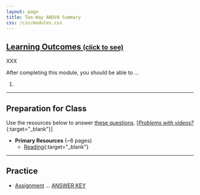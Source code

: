 ```yaml
---
layout: page
title: Two-Way ANOVA Summary
css: /css/modules.css
---
```


<div class="panel-group-ILOs">
  <div class="panel panel-default">
    <div class="panel-heading">
      <h2 class="panel-title">
        <a data-toggle="collapse" href="#ILOs">Learning Outcomes <small>(click to see)</small></a>
      </h2>
    </div>
    <div id="ILOs" class="panel-collapse collapse">
      <div class="panel-body">
XXX
<p>After completing this module, you should be able to ...</p>

<ol>
  <li></li>
</ol>
      </div>
    </div>
  </div>
</div>

----

## Preparation for Class
Use the resources below to answer [these questions](prep/ANOVA2Summary). [[*Problems with videos?*](../resources/FAQs/videos){:target="_blank"}]

* **Primary Resources** (~6 pages)
  * [Reading](readings/ANOVA2Summary){:target="_blank"}

----

## Practice

* [Assignment](ce/ANOVA2Summary_CE1) ... [ANSWER KEY](cex/KEY_ANOVA2Summary_CE)
